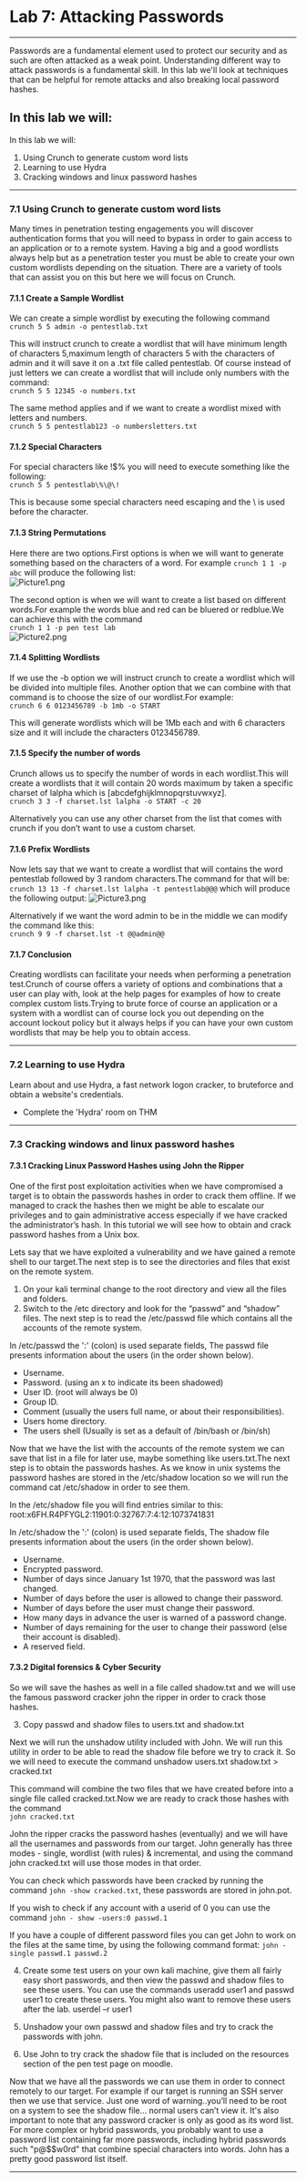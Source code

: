 # Lab 7: Attacking Passwords

___

Passwords are a fundamental element used to protect our security and as such are often attacked as a weak point. Understanding different way to attack passwords is a fundamental skill. In this lab we'll look at techniques that can be helpful for remote attacks and also breaking local password hashes.

## In this lab we will: 

In this lab we will:
1. Using Crunch to generate custom word lists
2. Learning to use Hydra
3. Cracking windows and linux password hashes

___


### 7.1 Using Crunch to generate custom word lists

Many times in penetration testing engagements you will discover authentication forms that you will need to bypass in order to gain access to an application or to a remote system. Having a big and a good wordlists always help but as a penetration tester you must be able to create your own custom wordlists depending on the situation. There are a variety of tools that can assist you on this but here we will focus on Crunch.

#### 7.1.1 Create a Sample Wordlist

We can create a simple wordlist by executing the following command  
```crunch 5 5 admin -o pentestlab.txt``` 

This will instruct crunch to create a wordlist that will have minimum length of characters 5,maximum length of characters 5 with the characters of admin and it will save it on a .txt file called pentestlab.  Of course instead of just letters we can create a wordlist that will include only numbers with the command:  
```crunch 5 5 12345 -o numbers.txt```

The same method applies and if we want to create a wordlist mixed with letters and numbers.  
```crunch 5 5 pentestlab123 -o numbersletters.txt```

#### 7.1.2 Special Characters

For special characters like !$% you will need to execute something like the following:  
```crunch 5 5 pentestlab\%\@\!```

This is because some special characters need escaping and the \ is used before the character. 

#### 7.1.3 String Permutations
Here there are two options.First options is when we will want to generate something based on the characters of a word. For example ```crunch 1 1 -p abc```  will produce the following list:  
![Picture1.png](images/Picture1.png)  
 
The second option is when we will want to create a list based on different words.For example the words blue and red can be bluered or redblue.We can achieve this with the command  
```crunch 1 1 -p pen test lab```  
![Picture2.png](images/Picture2.png)  
 
#### 7.1.4 Splitting Wordlists

If we use the -b option we will instruct crunch to create a wordlist which will be divided into multiple files. Another option that we can combine with that command is to choose the size of our wordlist.For example:  
```crunch 6 6 0123456789 -b 1mb -o START```

This will generate wordlists which will be 1Mb each and with 6 characters size and it will include the characters 0123456789.

#### 7.1.5 Specify the number of words

Crunch allows us to specify the number of words in each wordlist.This will create a wordlists that it will contain 20 words maximum by taken a specific charset of lalpha which is [abcdefghijklmnopqrstuvwxyz].  
```crunch 3 3 -f charset.lst lalpha -o START -c 20```

Alternatively you can use any other charset from the list that comes with crunch if you don’t want to use a custom charset.

#### 7.1.6 Prefix Wordlists

Now lets say that we want to create a wordlist that will contains the word pentestlab followed by 3 random characters.The command for that will be:  
```crunch 13 13 -f charset.lst lalpha -t pentestlab@@@```
which will produce the following output:
![Picture3.png](images/Picture3.png)
 
Alternatively if we want the word admin to be in the middle we can modify the command like this:  
```crunch 9 9 -f charset.lst -t @@admin@@```

#### 7.1.7 Conclusion

Creating wordlists can facilitate your needs when performing a penetration test.Crunch of course offers a variety of options and combinations that a user can play with, look at the help pages for examples of how to create complex custom lists.Trying to brute force of course an application or a system with a wordlist can of course lock you out depending on the account lockout policy but it always helps if you can have your own custom wordlists that may be help you to obtain access.

___


### 7.2 Learning to use Hydra

Learn about and use Hydra, a fast network logon cracker, to bruteforce and obtain a website's credentials.

- Complete the 'Hydra' room on THM
___


### 7.3 Cracking windows and linux password hashes

#### 7.3.1 Cracking Linux Password Hashes using John the Ripper
One of the first post exploitation activities when we have compromised a target is to obtain the passwords hashes in order to crack them offline. If we managed to crack the hashes then we might be able to escalate our privileges and to gain administrative access especially if we have cracked the administrator’s hash. In this tutorial we will see how to obtain and crack password hashes from a Unix box.

Lets say that we have exploited a vulnerability and we have gained a remote shell to our target.The next step is to see the directories and files that exist on the remote system.

1. On your kali terminal change to the root directory and view all the files and folders.  
2. Switch to the /etc directory and look for the “passwd” and “shadow” files. The next step is to read the /etc/passwd file which contains all the accounts of the remote system.
   
In /etc/passwd the ':' (colon) is used separate fields, The passwd file presents information about the users (in the order shown below).

- Username.  
- Password. (using an x to indicate its been shadowed)  
- User ID. (root will always be 0)  
- Group ID.  
- Comment (usually the users full name, or about their responsibilities).  
- Users home directory.  
- The users shell (Usually is set as a default of /bin/bash or /bin/sh)
  
Now that we have the list with the accounts of the remote system we can save that list in a file for later use, maybe something like users.txt.The next step is to obtain the passwords hashes. As we know in unix systems the password hashes are stored in the /etc/shadow location so we will run the command cat /etc/shadow in order to see them.

In the /etc/shadow file you will find entries similar to this:  
root:x6FH.R4PFYGL2:11901:0:32767:7:4:12:1073741831

In /etc/shadow the ':' (colon) is used separate fields, The shadow file presents information about the users (in the order shown below).

- Username.  
- Encrypted password.  
- Number of days since January 1st 1970, that the password was last changed.  
- Number of days before the user is allowed to change their password.  
- Number of days before the user must change their password.  
- How many days in advance the user is warned of a password change.  
- Number of days remaining for the user to change their password (else their account is disabled).  
- A reserved field.
  
#### 7.3.2 Digital forensics & Cyber Security

So we will save the hashes as well in a file called shadow.txt and we will use the famous password cracker john the ripper in order to crack those hashes.

3. Copy passwd and shadow files to users.txt and shadow.txt

Next we will run the unshadow utility included with John. We will run this utility in order to be able to read the shadow file before we try to crack it. So we will need to execute the command unshadow users.txt shadow.txt > cracked.txt

This command will combine the two files that we have created before into a single file called cracked.txt.Now we are ready to crack those hashes with the command  
```john cracked.txt```  

John the ripper cracks the password hashes (eventually) and we will have all the usernames and passwords from our target. John generally has three modes - single, wordlist (with rules) & incremental, and using the command john cracked.txt will use those modes in that order.

You can check which passwords have been cracked by running the command ```john -show cracked.txt```, these passwords are stored in john.pot.

If you wish to check if any account with a userid of 0 you can use the command ```john - show -users:0 passwd.1```

If you have a couple of different password files you can get John to work on the files at the same time, by using the following command format: ```john -single passwd.1 passwd.2```

4. Create some test users on your own kali machine, give them all fairly easy short passwords, and then view the passwd and shadow files to see these users. You can use the commands useradd user1 and passwd user1 to create these users. You might also want to remove these users after the lab. userdel –r user1
   
5. Unshadow your own passwd and shadow files and try to crack the passwords with john.

6. Use John to try crack the shadow file that is included on the resources section of the pen test page on moodle.
   
Now that we have all the passwords we can use them in order to connect remotely to our target. For example if our target is running an SSH server then we use that service. Just one word of warning..you’ll need to be root on a system to see the shadow file… normal users can’t view it. It's also important to note that any password cracker is only as good as its word list. For
more complex or hybrid passwords, you probably want to use a password list containing far more passwords, including hybrid passwords such "p@$$w0rd" that combine special
characters into words. John has a pretty good password list itself.


___
